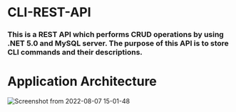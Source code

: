 # CLI-REST-API
### This is a REST API which performs CRUD operations by using .NET 5.0 and MySQL server. The purpose of this API is to store CLI commands and their descriptions. 

# Application Architecture

![Screenshot from 2022-08-07 15-01-48](https://user-images.githubusercontent.com/76793940/183307084-fc3e4354-71d4-4fe9-bfb7-8e8efaa201c9.png)
